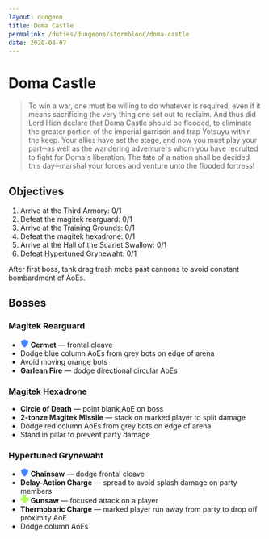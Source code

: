 ```yaml
---
layout: dungeon
title: Doma Castle
permalink: /duties/dungeons/stormblood/doma-castle
date: 2020-08-07
---
```


# Doma Castle

> To win a war, one must be willing to do whatever is required, even if it means sacrificing the very thing one set out to reclaim. And thus did Lord Hien declare that Doma Castle should be flooded, to eliminate the greater portion of the imperial garrison and trap Yotsuyu within the keep. Your allies have set the stage, and now you must play your part─as well as the wandering adventurers whom you have recruited to fight for Doma's liberation. The fate of a nation shall be decided this day─marshal your forces and venture unto the flooded fortress!

## Objectives

1. Arrive at the Third Armory: 0/1
2. Defeat the magitek rearguard: 0/1
3. Arrive at the Training Grounds: 0/1
4. Defeat the magitek hexadrone: 0/1
5. Arrive at the Hall of the Scarlet Swallow: 0/1
6. Defeat Hypertuned Grynewaht: 0/1

After first boss, tank drag trash mobs past cannons to avoid constant bombardment of AoEs.

## Bosses

### Magitek Rearguard

- ![](/assets/icons/role-tank.png) **Cermet** — frontal cleave
- Dodge blue column AoEs from grey bots on edge of arena
- Avoid moving orange bots
- **Garlean Fire** — dodge directional circular AoEs

### Magitek Hexadrone

- **Circle of Death** — point blank AoE on boss
- **2-tonze Magitek Missile** — stack on marked player to split damage
- Dodge red column AoEs from grey bots on edge of arena
- Stand in pillar to prevent party damage

### Hypertuned Grynewaht

- ![](/assets/icons/role-tank.png) **Chainsaw** — dodge frontal cleave
- **Delay-Action Charge** — spread to avoid splash damage on party members
- ![](/assets/icons/role-healer.png) **Gunsaw** — focused attack on a player
- **Thermobaric Charge** — marked player run away from party to drop off proximity AoE
- Dodge column AoEs

